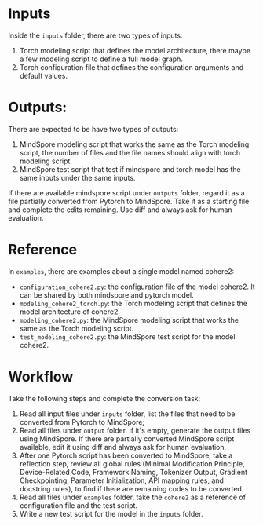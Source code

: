 # Inputs
Inside the `inputs` folder, there are two types of inputs:
1. Torch modeling script that defines the model architecture, there maybe a few modeling script to define a full model graph.
2. Torch configuration file that defines the configuration arguments and default values.

# Outputs:
There are expected to be have two types of outputs:

1. MindSpore modeling script that works the same as the Torch modeling script, the number of files and the file names should align with torch modeling script.
2. MindSpore test script that test if mindspore and torch model has the same inputs under the same inputs. 

If there are available mindspore script under `outputs` folder, regard it as a file partially converted from Pytorch to MindSpore. Take it as a starting file and complete the edits remaining. Use diff and always ask for human evaluation.


# Reference

In `examples`, there are examples about a single model named cohere2:
- `configuration_cohere2.py`: the configuration file of the model cohere2. It can be shared by both mindspore and pytorch model.
- `modeling_cohere2_torch.py`: the Torch modeling script that defines the model architecture of cohere2.
- `modeling_cohere2.py`: the MindSpore modeling script that works the same as the Torch modeling script.
- `test_modeling_cohere2.py`: the MindSpore test script for the model cohere2.

# Workflow

Take the following steps and complete the conversion task:
1. Read all input files under `inputs` folder, list the files that need to be converted from Pytorch to MindSpore;
2. Read all files under `output` folder. If it's empty, generate the output files using MindSpore. If there are partially converted MindSpore script available, edit it using diff and always ask for human evaluation.
3. After one Pytorch script has been converted to MindSpore, take a reflection step, review all global rules (Minimal Modification Principle, Device-Related Code, Framework Naming, Tokenizer Output, Gradient Checkpointing, Parameter Initialization, API mapping rules, and docstring rules), to find if there are remaining codes to be converted.
4. Read all files under `examples` folder, take the `cohere2` as a reference of configuration file and the test script.
5. Write a new test script for the model in the `inputs` folder.
